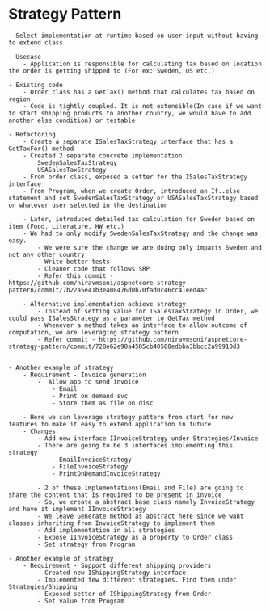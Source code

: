 # Strategy Pattern
	- Select implementation at runtime based on user input without having to extend class

	- Usecase
		- Application is responsible for calculating tax based on location the order is getting shipped to (For ex: Sweden, US etc.)
	
	- Existing code
		- Order class has a GetTax() method that calculates tax based on region
		- Code is tightly coupled. It is not extensible(In case if we want to start shipping products to another country, we would have to add another else condition) or testable

	- Refactoring
		- Create a separate ISalesTaxStrategy interface that has a GetTaxFor() method
		- Created 2 separate concrete implementation:
			SwedenSalesTaxStrategy
			USASalesTaxStrategy
		- From order class, exposed a setter for the ISalesTaxStrategy interface
		- From Program, when we create Order, introduced an If..else statement and set SwedenSalesTaxStrategy or USASalesTaxStrategy based on whatever user selected in the destination

		- Later, introduced detailed tax calculation for Sweden based on item (Food, Literature, HW etc.)
		- We had to only modify SwedenSalesTaxStrategy and the change was easy.
			- We were sure the change we are doing only impacts Sweden and not any other country
			- Write better tests
			- Cleaner code that follows SRP
			- Refer this commit - https://github.com/niravmsoni/aspnetcore-strategy-pattern/commit/7b22a5e41b3ea08476d0b70fad0c46cc41eed4ac

		- Alternative implementation achieve strategy
			- Instead of setting value for ISalesTaxStrategy in Order, we could pass ISalesStrategy as a parameter to GetTax method
			- Whenever a method takes an interface to allow outcome of computation, we are leveraging strategy pattern
			- Refer commit - https://github.com/niravmsoni/aspnetcore-strategy-pattern/commit/728e62e98a4585cb40500edbba3bbcc2a99910d3


	- Another example of strategy
		- Requirement - Invoice generation
			-  Allow app to send invoice
				- Email
				- Print on demand svc
				- Store them as file on disc

		- Here we can leverage strategy pattern from start for new features to make it easy to extend application in future
		- Changes
			- Add new interface IInvoiceStrategy under Strategies/Invoice
			- There are going to be 3 interfaces implementing this strategy
				- EmailInvoiceStrategy
				- FileInvoiceStrategy
				- PrintOnDemandInvoiceStrategy

			- 2 of these implementations(Email and File) are going to share the content that is required to be present in invoice
			- So, we create a abstract base class namely InvoiceStrategy and have it implement IInvoiceStrategy
			- We leave Generate method as abstract here since we want classes inheriting from InvoiceStrategy to implement them
			- Add implementation in all strategies
			- Expose IInvoiceStrategy as a property to Order class
			- Set strategy from Program

	- Another example of strategy
		- Requirement - Support different shipping providers
			- Created new IShippingStrategy interface
			- Implemented few different strategies. Find them under Strategies/Shipping
			- Exposed setter of IShippingStrategy from Order
			- Set value from Program